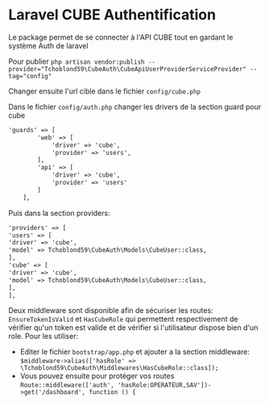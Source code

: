 # Laravel CUBE Authentification

Le package permet de se connecter à l'API CUBE tout en gardant le système Auth de laravel

Pour publier
`php artisan vendor:publish --provider="Tchoblond59\CubeAuth\CubeApiUserProviderServiceProvider" --tag="config"`

Changer ensuite l'url cible dans le fichier `config/cube.php`

Dans le fichier `config/auth.php` changer les drivers de la section guard pour cube

````md
'guards' => [
        'web' => [
            'driver' => 'cube',
            'provider' => 'users',
        ],
        'api' => [
            'driver' => 'cube',
            'provider' => 'users'
        ]
    ],
````

Puis dans la section providers:
````md
'providers' => [
'users' => [
'driver' => 'cube',
'model' => Tchoblond59\CubeAuth\Models\CubeUser::class,
],
'cube' => [
'driver' => 'cube',
'model' => Tchoblond59\CubeAuth\Models\CubeUser::class,
],
],
````
Deux middleware sont disponible afin de sécuriser les routes:
`EnsureTokenIsValid` et `HasCubeRole` qui permettent respectivement de vérifier qu'un token est valide et de vérifier si
l'utilisateur dispose bien d'un role.
Pour les utiliser:
 - Editer le fichier `bootstrap/app.php` et ajouter a la section middleware: 
`$middleware->alias(['hasRole' => \Tchoblond59\CubeAuth\Middlewares\HasCubeRole::class]);`
 - Vous pouvez ensuite pour protéger vos routes 
`Route::middleware(['auth', 'hasRole:OPERATEUR,SAV'])->get('/dashboard', function () {`

